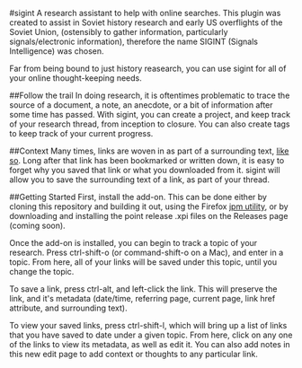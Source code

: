 #sigint
A research assistant to help with online searches. This plugin was created to assist in Soviet history research and early US overflights of the Soviet Union, (ostensibly to gather information, particularly signals/electronic information), therefore the name SIGINT (Signals Intelligence) was chosen. 

Far from being bound to just history reasearch, you can use sigint for all of your online thought-keeping needs.

##Follow the trail
In doing research, it is oftentimes problematic to trace the source of a document, a note, an anecdote, or a bit of information after some time has passed. With sigint, you can create a project, and keep track of your research thread, from inception to closure. You can also create tags to keep track of your current progress. 

##Context
Many times, links are woven in as part of a surrounding text, [like so](https://github.com/cjryan/sigint). Long after that link has been bookmarked or written down, it is easy to forget why you saved that link or what you downloaded from it. sigint will allow you to save the surrounding text of a link, as part of your thread. 

##Getting Started
First, install the add-on. This can be done either by cloning this repository and building it out, using the Firefox [jpm utility](https://developer.mozilla.org/en-US/Add-ons/SDK/Tutorials/Getting_Started_(jpm)), or by downloading and installing the point release .xpi files on the Releases page (coming soon).

Once the add-on is installed, you can begin to track a topic of your research. Press ctrl-shift-o (or command-shift-o on a Mac), and enter in a topic. From here, all of your links will be saved under this topic, until you change the topic.

To save a link, press ctrl-alt, and left-click the link. This will preserve the link, and it's metadata (date/time, referring page, current page, link href attribute, and surrounding text). 

To view your saved links, press ctrl-shift-l, which will bring up a list of links that you have saved to date under a given topic. From here, click on any one of the links to view its metadata, as well as edit it. You can also add notes in this new edit page to add context or thoughts to any particular link.
